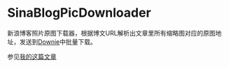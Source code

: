 # SinaBlogPicDownloader

新浪博客照片原图下载器，根据博文URL解析出文章里所有缩略图对应的原图地址，发送到[Downie](https://software.charliemonroe.net/downie)中批量下载。

参见[我的这篇文章](https://apqx.me/post/original/2021/12/12/关于-编程-的一件小事.html)